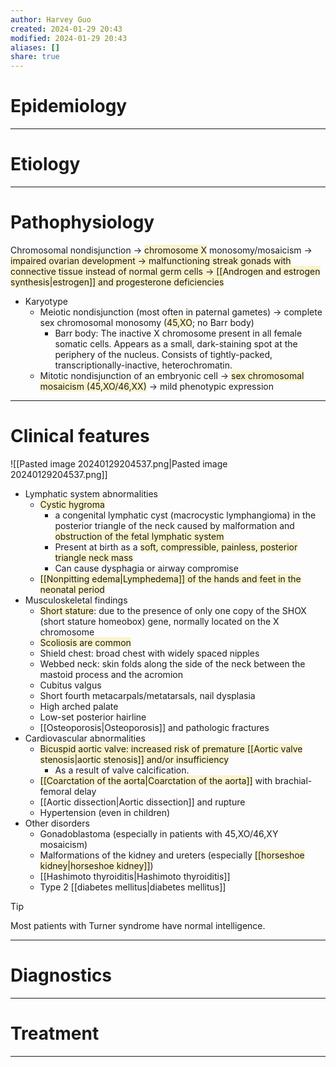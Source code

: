 ```yaml
---
author: Harvey Guo
created: 2024-01-29 20:43
modified: 2024-01-29 20:43
aliases: []
share: true
---
```

# Epidemiology


---
# Etiology


---
# Pathophysiology
 Chromosomal nondisjunction → <span style="background:rgba(240, 200, 0, 0.2)">chromosome X</span> monosomy/mosaicism → <span style="background:rgba(240, 200, 0, 0.2)">impaired ovarian development → malfunctioning streak gonads with connective tissue instead of normal germ cells → [[Androgen and estrogen synthesis|estrogen]] and progesterone deficiencies</span>
- Karyotype
	- Meiotic nondisjunction (most often in paternal gametes) → complete sex chromosomal monosomy (<span style="background:rgba(240, 200, 0, 0.2)">45,XO</span>; no Barr body)
		- Barr body: The inactive X chromosome present in all female somatic cells. Appears as a small, dark-staining spot at the periphery of the nucleus. Consists of tightly-packed, transcriptionally-inactive, heterochromatin.
	- Mitotic nondisjunction of an embryonic cell → <span style="background:rgba(240, 200, 0, 0.2)">sex chromosomal mosaicism (45,XO/46,XX)</span> → mild phenotypic expression

---
# Clinical features
![[Pasted image 20240129204537.png|Pasted image 20240129204537.png]]
- Lymphatic system abnormalities
	- <span style="background:rgba(240, 200, 0, 0.2)">Cystic hygroma</span>
		- a congenital lymphatic cyst (macrocystic lymphangioma) in the posterior triangle of the neck caused by malformation and <span style="background:rgba(240, 200, 0, 0.2)">obstruction of the fetal lymphatic system</span>
		- Present at birth as a <span style="background:rgba(240, 200, 0, 0.2)">soft, compressible, painless, posterior triangle neck mass </span>
		- Can cause dysphagia or airway compromise
	- <span style="background:rgba(240, 200, 0, 0.2)">[[Nonpitting edema|Lymphedema]] of the hands and feet in the neonatal period</span>
- Musculoskeletal findings
	- <span style="background:rgba(240, 200, 0, 0.2)">Short stature</span>: due to the presence of only one copy of the SHOX (short stature homeobox) gene, normally located on the X chromosome 
	- <span style="background:rgba(240, 200, 0, 0.2)">Scoliosis are common</span>
	- Shield chest: broad chest with widely spaced nipples
	- Webbed neck: skin folds along the side of the neck between the mastoid process and the acromion 
	- Cubitus valgus
	- Short fourth metacarpals/metatarsals, nail dysplasia
	- High arched palate
	- Low-set posterior hairline
	- [[Osteoporosis|Osteoporosis]] and pathologic fractures 
- Cardiovascular abnormalities
	- <span style="background:rgba(240, 200, 0, 0.2)">Bicuspid aortic valve: increased risk of premature [[Aortic valve stenosis|aortic stenosis]] and/or insufficiency </span>
		- As a result of valve calcification.
	- <span style="background:rgba(240, 200, 0, 0.2)">[[Coarctation of the aorta|Coarctation of the aorta]]</span> with brachial-femoral delay
	- [[Aortic dissection|Aortic dissection]] and rupture 
	- Hypertension (even in children) 
- Other disorders
	- Gonadoblastoma (especially in patients with 45,XO/46,XY mosaicism)
	- Malformations of the kidney and ureters (especially <span style="background:rgba(240, 200, 0, 0.2)">[[horseshoe kidney|horseshoe kidney]]</span>)
	- [[Hashimoto thyroiditis|Hashimoto thyroiditis]]
	- Type 2 [[diabetes mellitus|diabetes mellitus]]

>[!Tip]
>Most patients with Turner syndrome have normal intelligence.

---
# Diagnostics


---
# Treatment


---
